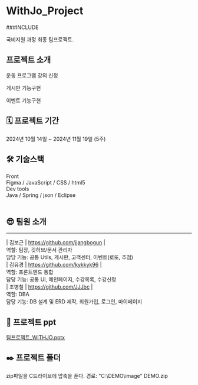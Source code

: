 # WithJo_Project

###INCLUDE

국비지원 과정 최종 팀프로젝트.


## 프로젝트 소개

운동 프로그램 강의 신청

게시판 기능구현

이벤트 기능구현


## 🗓 프로젝트 기간
2024년 10월 14일 ~ 2024년 11월 19일 (5주)


## 🛠 기술스택
Front
<br />
Figma / JavaScript / CSS / html5
<br />
Dev tools
<br />
Java / Spring / json / Eclipse
<br />
<br />

## 😎 팀원 소개
-------------------------------------------
| 김보근 | https://github.com/jjangbogun |
<br />
역할: 팀장, 깃허브/문서 관리자
<br />
담당 기능: 공통 Utils, 게시판, 고객센터, 이벤트(로또, 추첨)
<br />
| 김유경 | https://github.com/kykkyk96 |
<br />
역할: 프론트엔드 통합
<br />
담당 기능: 공통 UI, 메인페이지, 수강목록, 수강신청
<br />
| 조병철 | https://github.com/JJJbc |
<br />
역할: DBA
<br />
담당 기능: DB 설계 및 ERD 제작, 회원가입, 로그인, 마이페이지
<br />
## 📄 프로젝트 ppt
[팀프로젝트_WITHJO.pptx](https://github.com/jjangbogun/WITHJO/blob/main/%EB%AC%B8%EC%84%9C/%EA%B8%B0%ED%9A%8D/ERD_%EB%B3%80%EC%88%98%EB%AA%85.docx)
## ✒️ 프로젝트 폴더
zip파일을 C드라이브에 압축을 푼다. 경로: "C:\\DEMO\\image"
DEMO.zip
